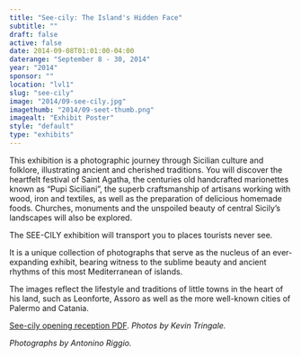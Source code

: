 ```yaml
---
title: "See-cily: The Island's Hidden Face"
subtitle: ""
draft: false
active: false
date: 2014-09-08T01:01:00-04:00
daterange: "September 8 - 30, 2014"
year: "2014"
sponsor: ""
location: "lvl1"
slug: "see-cily"
image: "2014/09-see-cily.jpg"
imagethumb: "2014/09-seet-thumb.png"
imagealt: "Exhibit Poster"
style: "default"
type: "exhibits"
---
```


<p>This exhibition is a photographic journey through Sicilian culture   and folklore, illustrating ancient and cherished traditions. You will   discover the heartfelt festival of Saint Agatha, the centuries old   handcrafted marionettes known as &ldquo;Pupi Siciliani&rdquo;, the superb   craftsmanship of artisans working with wood, iron and textiles, as well   as the preparation of delicious homemade foods. Churches, monuments and   the unspoiled beauty of central Sicily&rsquo;s landscapes will also be   explored.</p>
<p>The SEE-CILY exhibition will transport you to places tourists never see.</p>
<p>It is a unique collection of photographs that serve as the nucleus of   an ever-expanding exhibit, bearing witness to the sublime beauty and   ancient rhythms of this most Mediterranean of islands.</p>
<p>The images reflect the lifestyle and traditions of little towns in   the heart of his land, such as Leonforte, Assoro as well as the more   well-known cities of Palermo and Catania.</p>
<p><a href="https://library.bc.edu/images/exhibits/lvl1/2014/see-cily.pdf">See-cily opening reception PDF</a>. <em>Photos by Kevin Tringale.</em></p>
<p><em>Photographs by Antonino Riggio.</em></p>

<!--

Active:
    Yes (will appear on Exhibit's homepage)
    No (will not appear on Exhibit's homepage, but will appear in archives)

Gallery locations: 
    Burns Library (burns)
    Theology and Ministry Library (tml)
    O'Neill Level One (lvl1)
    O'Neill Level Three (lvl3)
    O'Neill Reading Room (reading)
    O'Neill Reading Room Back Wall (backwall)
    O'Neill Lobby (lobby)
    History Dept, Stokes Hall (stokes)
    Bapst Exhibits (bapsts)
    Archived Bapst Exhibits (bapstsarchive)
  
Need spaces for:

  Virtual Exhibits (virtual)
  Tip O'Neill (tiponeill)

Style:
    Poster on left, text on right (default)
    Poster on right, text on left (right)
    Poster large, centered above text (middle_top)
    Poster large, centered below text (middle_down)

Add'l images
    <img src="https://library.bc.edu/images/exhibits/XXXX/201X/00-XXXX.png" alt="words" class="float_left">
    <img src="https://library.bc.edu/images/exhibits/XXXX/201X/00-XXXX.png" alt="words" class="float_right">
    <img src="https://library.bc.edu/images/exhibits/XXXX/201X/00-XXXX.png" alt="words" class="center">

-->

